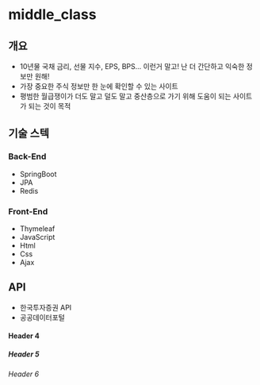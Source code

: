 # middle_class
## 개요
- 10년물 국채 금리, 선물 지수, EPS, BPS... 이런거 말고! 난 더 간단하고 익숙한 정보만 원해!</br>
- 가장 중요한 주식 정보만 한 눈에 확인할 수 있는 사이트</br>
- 평범한 월급쟁이가 더도 말고 덜도 말고 중산층으로 가기 위해 도움이 되는 사이트가 되는 것이 목적</br>

## 기술 스텍
### Back-End
- SpringBoot
- JPA
- Redis

### Front-End
- Thymeleaf
- JavaScript
- Html
- Css
- Ajax

## API
- 한국투자증권 API
- 공공데이터포털



#### Header 4
##### Header 5
###### Header 6


  
